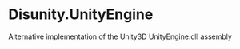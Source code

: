 Disunity.UnityEngine
====================

Alternative implementation of the Unity3D UnityEngine.dll assembly
